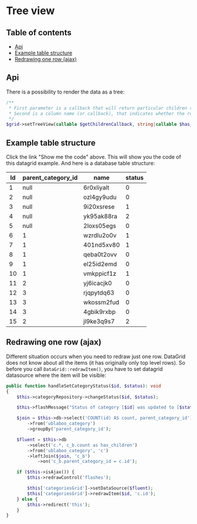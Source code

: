 # Tree view

## Table of contents

- [Api](#api)
- [Example table structure](#example-table-structure)
- [Redrawing one row \(ajax\)](#redrawing-one-row-ajax)

## Api

There is a possibility to render the data as a tree:

```php
/**
 * First parameter is a callback that will return particular children rows for given parent
 * Second is a column name (or callback), that indicates whether the row has some children or not
 */
$grid->setTreeView(callable $getChildrenCallback, string|callable $has_children_column);
```

## Example table structure

Click the link "Show me the code" above. This will show you the code of this datagrid example. And here is a database table structure:

| Id | parent_category_id | name       | status |
| -- | ------------------ | ---------- | ------ |
| 1  | null               | 6r0xliyalt | 0      |
| 2  | null               | ozl4gy9udu | 0      |
| 3  | null               | 9i20xsrese | 1      |
| 4  | null               | yk95ak88ra | 2      |
| 5  | null               | 2loxs05egs | 0      |
| 6  | 1                  | wzrdlu2o0v | 1      |
| 7  | 1                  | 401nd5xv80 | 1      |
| 8  | 1                  | qeba0t2ovv | 0      |
| 9  | 1                  | el25id2emd | 0      |
| 10 | 1                  | vmkppicf1z | 1      |
| 11 | 2                  | yj6icacjk0 | 0      |
| 12 | 3                  | rjqpytdq63 | 0      |
| 13 | 3                  | wkossm2fud | 0      |
| 14 | 3                  | 4gbik9rxbp | 0      |
| 15 | 2                  | jl9ke3q9s7 | 2      |


## Redrawing one row (ajax)

Different situation occurs when you need to redraw just one row. DataGrid does not know about all the items (it has originally only top level rows). So before you call `DataGrid::redrawItem()`, you have to set datagrid datasource where the item will be visible:

```php
public function handleSetCategoryStatus($id, $status): void
{
	$this->categoryRepository->changeStatus($id, $status);

	$this->flashMessage("Status of category [$id] was updated to [$status].", 'success');

	$join = $this->db->select('COUNT(id) AS count, parent_category_id')
		->from('ublaboo_category')
		->groupBy('parent_category_id');

	$fluent = $this->db
		->select('c.*, c_b.count as has_children')
		->from('ublaboo_category', 'c')
		->leftJoin($join, 'c_b')
			->on('c_b.parent_category_id = c.id');

	if ($this->isAjax()) {
		$this->redrawControl('flashes');

		$this['categoriesGrid']->setDataSource($fluent);
		$this['categoriesGrid']->redrawItem($id, 'c.id');
	} else {
		$this->redirect('this');
	}
}
```
